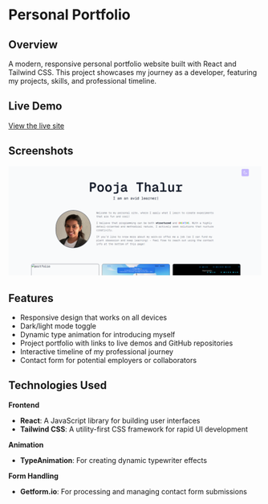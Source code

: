 # Personal Portfolio

## Overview

A modern, responsive personal portfolio website built with React and Tailwind CSS. This project showcases my journey as a developer, featuring my projects, skills, and professional timeline.

## Live Demo

[View the live site](https://poojathalur-15.com/)

## Screenshots

![App Screenshot](./public/assets/portfolio.png)

## Features

* Responsive design that works on all devices
* Dark/light mode toggle
* Dynamic type animation for introducing myself
* Project portfolio with links to live demos and GitHub repositories
* Interactive timeline of my professional journey
* Contact form for potential employers or collaborators

## Technologies Used

**Frontend**

- **React**: A JavaScript library for building user interfaces
- **Tailwind CSS**: A utility-first CSS framework for rapid UI development

**Animation**

- **TypeAnimation**: For creating dynamic typewriter effects

**Form Handling**

- **Getform.io**: For processing and managing contact form submissions
